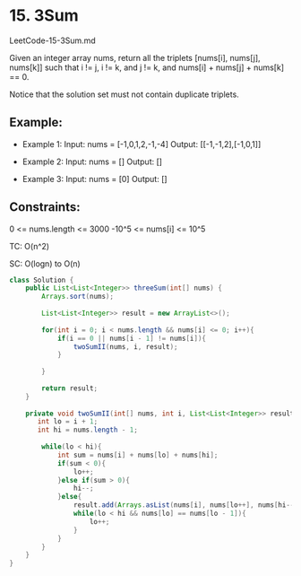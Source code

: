 # 15. 3Sum
LeetCode-15-3Sum.md

Given an integer array nums, return all the triplets [nums[i], nums[j], nums[k]] such that i != j, i != k, and j != k, and nums[i] + nums[j] + nums[k] == 0.

Notice that the solution set must not contain duplicate triplets.

 
## Example:
+ Example 1:
Input: nums = [-1,0,1,2,-1,-4]
Output: [[-1,-1,2],[-1,0,1]]

+ Example 2:
Input: nums = []
Output: []

+ Example 3:
Input: nums = [0]
Output: []
 

## Constraints:
0 <= nums.length <= 3000
-10^5 <= nums[i] <= 10^5

TC: O(n^2)

SC: O(logn) to O(n)

```java
class Solution {
    public List<List<Integer>> threeSum(int[] nums) {
        Arrays.sort(nums);
        
        List<List<Integer>> result = new ArrayList<>();
        
        for(int i = 0; i < nums.length && nums[i] <= 0; i++){
            if(i == 0 || nums[i - 1] != nums[i]){
                twoSumII(nums, i, result);
            }
            
        }
        
        return result;    
    }
    
    private void twoSumII(int[] nums, int i, List<List<Integer>> result){
       int lo = i + 1; 
       int hi = nums.length - 1;
        
        while(lo < hi){
            int sum = nums[i] + nums[lo] + nums[hi];
            if(sum < 0){
                lo++;
            }else if(sum > 0){
                hi--;
            }else{
                result.add(Arrays.asList(nums[i], nums[lo++], nums[hi--]));
                while(lo < hi && nums[lo] == nums[lo - 1]){
                    lo++;
                }
            }
        }
    }
}
```
